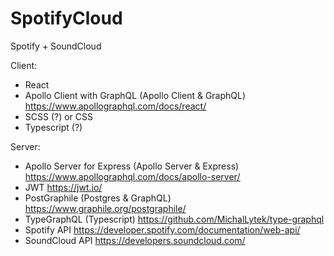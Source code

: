 # SpotifyCloud
Spotify + SoundCloud

Client:
- React
- Apollo Client with GraphQL (Apollo Client & GraphQL) https://www.apollographql.com/docs/react/
- SCSS (?) or CSS
- Typescript (?)

Server:
- Apollo Server for Express (Apollo Server & Express) https://www.apollographql.com/docs/apollo-server/
- JWT https://jwt.io/
- PostGraphile (Postgres & GraphQL) https://www.graphile.org/postgraphile/
- TypeGraphQL (Typescript) https://github.com/MichalLytek/type-graphql
- Spotify API https://developer.spotify.com/documentation/web-api/
- SoundCloud API https://developers.soundcloud.com/
